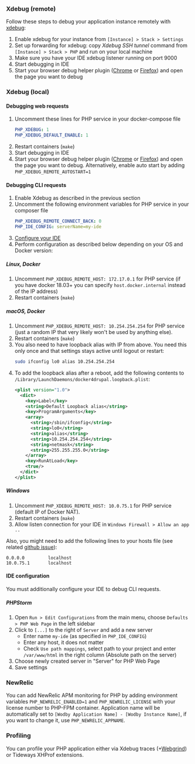 ### Xdebug (remote)

Follow these steps to debug your application instance remotely with [xdebug](http://xdebug.org/docs/install):

1. Enable xdebug for your instance from `[Instance] > Stack > Settings`
2. Set up forwarding for xdebug: copy _Xdebug SSH tunnel_ command from `[Instance] > Stack > PHP` and run on your local machine
3. Make sure you have your IDE xdebug listener running on port 9000
4. Start debugging in IDE
5. Start your browser debug helper plugin ([Chrome](https://chrome.google.com/webstore/detail/xdebug-helper/eadndfjplgieldjbigjakmdgkmoaaaoc?hl=en) or [Firefox](https://addons.mozilla.org/en-us/firefox/addon/the-easiest-xdebug)) and open the page you want to debug

### Xdebug (local)

#### Debugging web requests

1. Uncomment these lines for PHP service in your docker-compose file
    ```yml
    PHP_XDEBUG: 1                 
    PHP_XDEBUG_DEFAULT_ENABLE: 1
    ```
2. Restart containers (`make`)    
3. Start debugging in IDE
4. Start your browser debug helper plugin ([Chrome](https://chrome.google.com/webstore/detail/xdebug-helper/eadndfjplgieldjbigjakmdgkmoaaaoc?hl=en) or [Firefox](https://addons.mozilla.org/en-us/firefox/addon/the-easiest-xdebug)) and open the page you want to debug. Alternatively, enable auto start by adding `PHP_XDEBUG_REMOTE_AUTOSTART=1`

#### Debugging CLI requests 

1. Enable Xdebug as described in the previous section
2. Uncomment the following environment variables for PHP service in your composer file
    ```yml
    PHP_XDEBUG_REMOTE_CONNECT_BACK: 0    
    PHP_IDE_CONFIG: serverName=my-ide
    ```
3. [Configure your IDE](#ide-configuration-to-debug-cli-requests)
4. Perform configuration as described below depending on your OS and Docker version:

##### Linux, Docker

1. Uncomment `PHP_XDEBUG_REMOTE_HOST: 172.17.0.1` for PHP service (if you have docker 18.03+ you can specify `host.docker.internal` instead of the IP address)
2. Restart containers (`make`)

##### macOS, Docker

1. Uncomment `PHP_XDEBUG_REMOTE_HOST: 10.254.254.254` for PHP service (just a random IP that very likely won't be used by anything else).
2. Restart containers (`make`)
3. You also need to have loopback alias with IP from above. You need this only once and that settings stays active until logout or restart:
    ```bash
    sudo ifconfig lo0 alias 10.254.254.254
    ```
4. To add the loopback alias after a reboot, add the following contents to `/Library/LaunchDaemons/docker4drupal.loopback.plist`:
    ```xml
    <plist version="1.0">
      <dict>
        <key>Label</key>
        <string>Default Loopback alias</string>
        <key>ProgramArguments</key>
        <array>
          <string>/sbin/ifconfig</string>
          <string>lo0</string>
          <string>alias</string>
          <string>10.254.254.254</string>
          <string>netmask</string>
          <string>255.255.255.0</string>
        </array>
        <key>RunAtLoad</key>
        <true/>
      </dict>
    </plist>
    ```

##### Windows

1. Uncomment `PHP_XDEBUG_REMOTE_HOST: 10.0.75.1` for PHP service (default IP of Docker NAT).
2. Restart containers (`make`)
3. Allow listen connection for your IDE in `Windows Firewall > Allow an app ..`

Also, you might need to add the following lines to your hosts file (see related [github issue](https://github.com/wodby/docker4drupal/issues/193)):
```
0.0.0.0			localhost
10.0.75.1		localhost
```

#### IDE configuration

You must additionally configure your IDE to debug CLI requests.

##### PHPStorm

1. Open `Run > Edit Configurations` from the main menu, choose `Defaults > PHP Web Page` in the left sidebar
2. Click to `[...]` to the right of `Server` and add a new server
    * Enter name `my-ide` (as specified in `PHP_IDE_CONFIG`)
    * Enter any host, it does not matter
    * Check `Use path mappings`, select path to your project and enter `/var/www/html` in the right column (Absolute path on the server) 
3. Choose newly created server in "Server" for PHP Web Page
4. Save settings

### NewRelic

You can add NewRelic APM monitoring for PHP by adding environment variables `PHP_NEWRELIC_ENABLED=1` and `PHP_NEWRELIC_LICENSE` with your license number to PHP-FPM container. Application name will be automatically set to `[Wodby Application Name] - [Wodby Instance Name]`, if you want to change it, use `PHP_NEWRELIC_APPNAME`. 

### Profiling

You can profile your PHP application either via Xdebug traces (+[Webgrind](#webgrind)) or Tideways XHProf extensions.
